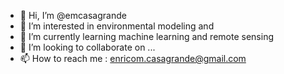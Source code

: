 - 👋 Hi, I’m @emcasagrande
- 👀 I’m interested in environmental modeling and 
- 🌱 I’m currently learning machine learning and remote sensing
- 💞️ I’m looking to collaborate on ...
- 📫 How to reach me : enricom.casagrande@gmail.com

<!---
emcasagrande/emcasagrande is a ✨ special ✨ repository because its `README.md` (this file) appears on your GitHub profile.
You can click the Preview link to take a look at your changes.
--->

